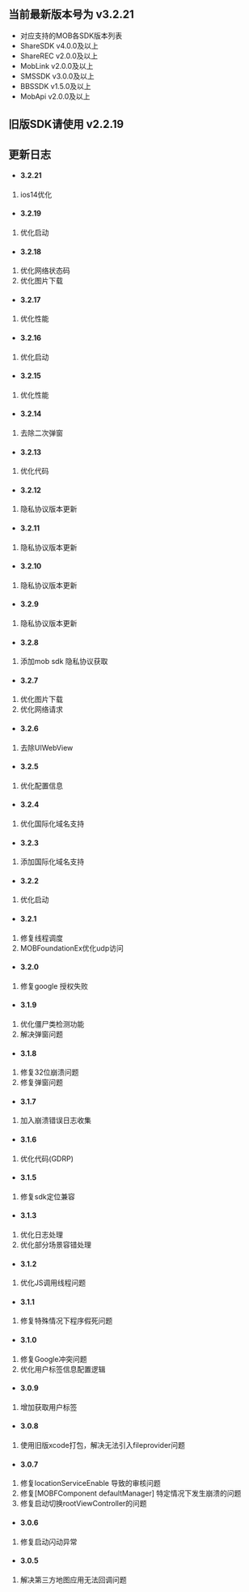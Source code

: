 ## 当前最新版本号为 v3.2.21
* 对应支持的MOB各SDK版本列表
* ShareSDK  v4.0.0及以上
* ShareREC  v2.0.0及以上
* MobLink   v2.0.0及以上
* SMSSDK    v3.0.0及以上
* BBSSDK    v1.5.0及以上
* MobApi    v2.0.0及以上

## 旧版SDK请使用 v2.2.19

## 更新日志

- #### 3.2.21
1. ios14优化

- #### 3.2.19
1. 优化启动

- #### 3.2.18
1. 优化网络状态码
2. 优化图片下载

- #### 3.2.17
1. 优化性能

- #### 3.2.16
1. 优化启动

- #### 3.2.15
1. 优化性能

- #### 3.2.14
1. 去除二次弹窗

- #### 3.2.13
1. 优化代码

- #### 3.2.12
1. 隐私协议版本更新

- #### 3.2.11
1. 隐私协议版本更新

- #### 3.2.10
1. 隐私协议版本更新

- #### 3.2.9
1. 隐私协议版本更新

- #### 3.2.8
1. 添加mob sdk 隐私协议获取

- #### 3.2.7
1. 优化图片下载
2. 优化网络请求

- #### 3.2.6
1. 去除UIWebView

- #### 3.2.5
1. 优化配置信息

- #### 3.2.4
1. 优化国际化域名支持

- #### 3.2.3
1. 添加国际化域名支持

- #### 3.2.2
1. 优化启动

- #### 3.2.1
1. 修复线程调度
2. MOBFoundationEx优化udp访问

- #### 3.2.0
1. 修复google 授权失败

- #### 3.1.9
1. 优化僵尸类检测功能
2. 解决弹窗问题

- #### 3.1.8
1. 修复32位崩溃问题
2. 修复弹窗问题

- #### 3.1.7
1. 加入崩溃错误日志收集

- #### 3.1.6
1. 优化代码(GDRP)

- #### 3.1.5
1. 修复sdk定位兼容

- #### 3.1.3
1. 优化日志处理
2. 优化部分场景容错处理

- #### 3.1.2
1. 优化JS调用线程问题

- #### 3.1.1
1. 修复特殊情况下程序假死问题

- #### 3.1.0
1. 修复Google冲突问题
2. 优化用户标签信息配置逻辑

- #### 3.0.9
1. 增加获取用户标签

- #### 3.0.8
1. 使用旧版xcode打包，解决无法引入fileprovider问题

- #### 3.0.7
1.  修复locationServiceEnable 导致的审核问题
2. 修复[MOBFComponent defaultManager] 特定情况下发生崩溃的问题
3. 修复启动切换rootViewController的问题


- #### 3.0.6

1. 修复启动闪动异常

- #### 3.0.5

1. 解决第三方地图应用无法回调问题


